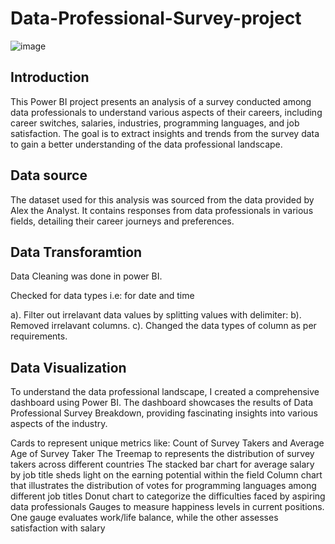 # Data-Professional-Survey-project
![image](https://github.com/mdatharimam/Data-Professional-Survey-project/assets/108511168/80eeee4d-71a9-492f-904f-97f2e851280f)
## Introduction 
This Power BI project presents an analysis of a survey conducted among data professionals to understand various aspects of their careers, including career switches, salaries, industries, programming languages, and job satisfaction. The goal is to extract insights and trends from the survey data to gain a better understanding of the data professional landscape.
## Data source 
The dataset used for this analysis was sourced from the data provided by Alex the Analyst. It contains responses from data professionals in various fields, detailing their career journeys and preferences.
## Data Transforamtion 
Data Cleaning was done in power BI.

Checked for data types i.e: for date and time

a). Filter out irrelavant data values by splitting values with delimiter:
b). Removed irrelavant columns.
c). Changed the data types of column as per requirements.

## Data Visualization 
To understand the data professional landscape, I created a comprehensive dashboard using Power BI. The dashboard showcases the results of Data Professional Survey Breakdown, providing fascinating insights into various aspects of the industry.

Cards to represent unique metrics like: Count of Survey Takers and Average Age of Survey Taker
The Treemap to represents the distribution of survey takers across different countries
The stacked bar chart for average salary by job title sheds light on the earning potential within the field
Column chart that illustrates the distribution of votes for programming languages among different job titles
Donut chart to categorize the difficulties faced by aspiring data professionals
Gauges to measure happiness levels in current positions. One gauge evaluates work/life balance, while the other assesses satisfaction with salary
